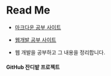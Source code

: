 Read Me
=====
- [마크다운 공부 사이트](https://gist.github.com/ihoneymon/652be052a0727ad59601)
- [웹개발 공부 사이트](https://opentutorials.org/course/1688/9331)

- 웹 개발을 공부하고 그 내용을 정리합니다.

#### GitHub 잔디밭 프로젝트
